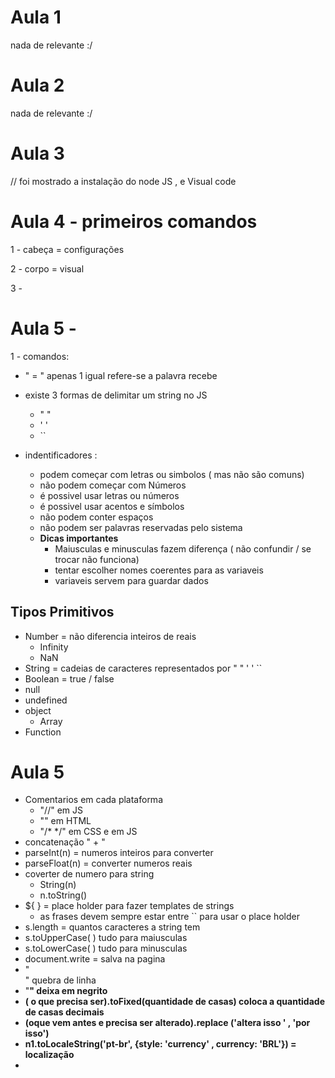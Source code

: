 # Aula 1

nada de relevante :/

# Aula 2

nada de relevante :/

# Aula 3

// foi mostrado a instalação do node JS , e Visual code

# Aula 4 - primeiros comandos

1 - cabeça = configurações

2 - corpo = visual

3 - <tags> 

# Aula 5 - 

1 - comandos:

- " = " apenas 1 igual refere-se a palavra recebe
- existe 3 formas de delimitar um string no JS
  - " "
  - ' '
  - ``

- indentificadores :
  - podem começar com letras ou simbolos ( mas não são comuns)
  - não podem começar com Números
  - é possivel usar letras ou números
  - é possivel usar acentos e símbolos 
  - não podem conter espaços
  - não podem ser palavras reservadas pelo sistema
  - **Dicas importantes**
    - Maiusculas e minusculas fazem diferença ( não confundir / se trocar não funciona)
    - tentar escolher nomes coerentes para as variaveis
    - variaveis servem para guardar dados

## **Tipos Primitivos**

- Number = não diferencia inteiros de reais
  - Infinity
  - NaN
- String = cadeias de caracteres representados por " "     ' '   `` 
- Boolean = true / false
- null
- undefined
- object
  - Array
- Function

# Aula 5

- Comentarios em cada plataforma
  - "//" em JS
  - "<!-- -->" em HTML
  - "/* */" em CSS e em JS
-  concatenação " + "
- parseInt(n) = numeros inteiros para converter
- parseFloat(n) = converter numeros reais
- coverter de numero para string
  - String(n)
  - n.toString()
- ${ } = place holder para fazer templates de strings
  - as frases devem sempre estar entre  `` para usar o place holder
- s.length  = quantos caracteres a string tem
- s.toUpperCase( ) tudo para maiusculas
- s.toLowerCase( ) tudo para minusculas
- document.write = salva na pagina
- "<br/>" quebra de linha
- "<strong>" deixa em negrito
- ( o que precisa ser).toFixed(quantidade de casas) coloca a quantidade de casas decimais
- (oque vem antes e precisa ser alterado).replace ('altera isso ' , 'por isso')
- n1.toLocaleString('pt-br', {style: 'currency' , currency: 'BRL'}) = localização
- 

